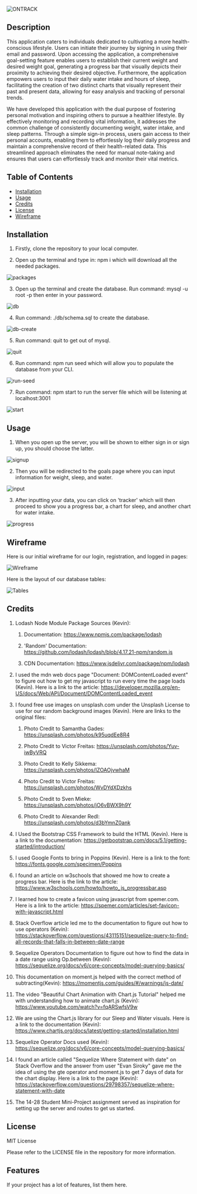 ![ONTRACK](assets/ONTRACK.png)

## Description

This application caters to individuals dedicated to cultivating a more health-conscious lifestyle. Users can initiate their journey by signing in using their email and password. Upon accessing the application, a comprehensive goal-setting feature enables users to establish their current weight and desired weight goal, generating a progress bar that visually depicts their proximity to achieving their desired objective. Furthermore, the application empowers users to input their daily water intake and hours of sleep, facilitating the creation of two distinct charts that visually represent their past and present data, allowing for easy analysis and tracking of personal trends.

We have developed this application with the dual purpose of fostering personal motivation and inspiring others to pursue a healthier lifestyle. By effectively monitoring and recording vital information, it addresses the common challenge of consistently documenting weight, water intake, and sleep patterns. Through a simple sign-in process, users gain access to their personal accounts, enabling them to effortlessly log their daily progress and maintain a comprehensive record of their health-related data. This streamlined approach eliminates the need for manual note-taking and ensures that users can effortlessly track and monitor their vital metrics.

## Table of Contents

- [Installation](#installation)
- [Usage](#usage)
- [Credits](#credits)
- [License](#license)
- [Wireframe](#wireframe)


## Installation

1. Firstly, clone the repository to your local computer.

2. Open up the terminal and type in: npm i which will download all the needed packages.

![packages](assets/zero.png)

3. Open up the terminal and create the database. Run command: mysql -u root -p then enter in your password.

![db](assets/first.png)

4. Run command: ./db/schema.sql to create the database.

![db-create](assets/second.png)

5. Run command: quit to get out of mysql.

![quit](assets/third.png)

6. Run command: npm run seed which will allow you to populate the database from your CLI.

![run-seed](assets/fourth.png)

7. Run command: npm start to run the server file which will be listening at localhost:3001 

![start](assets/fifth.png)

## Usage

1. When you open up the server, you will be shown to either sign in or sign up, you should choose the latter.

![signup](assets/signup.png)

2. Then you will be redirected to the goals page where you can input information for weight, sleep, and water.

![input](assets/add-input.png)

3. After inputting your data, you can click on 'tracker' which will then proceed to show you a progress bar, a chart for sleep, and another chart for water intake. 

![progress](assets/progress.png)

## Wireframe

Here is our initial wireframe for our login, registration, and logged in pages:

![Wireframe](assets/wireframe.jpg)

Here is the layout of our database tables:

![Tables](assets/tables.jpg)


## Credits

1. Lodash Node Module Package Sources (Kevin):

    1. Documentation: https://www.npmjs.com/package/lodash

    2. 'Random' Documentation: https://github.com/lodash/lodash/blob/4.17.21-npm/random.js 

    3. CDN Documentation: https://www.jsdelivr.com/package/npm/lodash 


2. I used the mdn web docs page "Document: DOMContentLoaded event" to figure out how to get my javascript to run every time the page loads (Kevin).  Here is a link to the article: https://developer.mozilla.org/en-US/docs/Web/API/Document/DOMContentLoaded_event 


3. I found free use images on unsplash.com under the Unsplash License to use for our random background images (Kevin).  Here are links to the original files:

      1. Photo Credit to Samantha Gades: https://unsplash.com/photos/k95uqdEe8R4 
      
      2. Photo Credit to Victor Freitas: https://unsplash.com/photos/Yuv-iwByVRQ

      3. Photo Credit to Kelly Sikkema: https://unsplash.com/photos/IZOAOjvwhaM 

      4. Photo Credit to Victor Freitas: https://unsplash.com/photos/WvDYdXDzkhs

      5. Photo Credit to Sven Mieke: https://unsplash.com/photos/jO6vBWX9h9Y

      6. Photo Credit to Alexander Redl: https://unsplash.com/photos/d3bYmnZ0ank


4. I Used the Bootstrap CSS Framework to build the HTML (Kevin).  Here is a link to the documentation: https://getbootstrap.com/docs/5.1/getting-started/introduction/ 


5. I used Google Fonts to bring in Poppins (Kevin).  Here is a link to the font: https://fonts.google.com/specimen/Poppins 


6. I found an article on w3schools that showed me how to create a progress bar.  Here is the link to the article: https://www.w3schools.com/howto/howto_js_progressbar.asp

7. I learned how to create a favicon using javascript from spemer.com.  Here is a link to the article: https://spemer.com/articles/set-favicon-with-javascript.html 

8. Stack Overflow article led me to the documentation to figure out how to use operators (Kevin): https://stackoverflow.com/questions/43115151/sequelize-query-to-find-all-records-that-falls-in-between-date-range 

9. Sequelize Operators Documentation to figure out how to find the data in a date range using Op.between (Kevin): https://sequelize.org/docs/v6/core-concepts/model-querying-basics/ 

10. This documentation on moment.js helped with the correct method of subtracting(Kevin): https://momentjs.com/guides/#/warnings/js-date/

11. The video "Beautiful Chart Animation with Chart.js Tutorial" helped me with understanding how to animate chart.js (Kevin): https://www.youtube.com/watch?v=fqARSwfsV9w

12. We are using the Chart.js library for our Sleep and Water visuals.  Here is a link to the documentation (Kevin): https://www.chartjs.org/docs/latest/getting-started/installation.html 

13. Sequelize Operator Docs used (Kevin): https://sequelize.org/docs/v6/core-concepts/model-querying-basics/ 

14. I found an article called "Sequelize Where Statement with date" on Stack Overflow and the answer from user "Evan Siroky" gave me the idea of using the gte operator and moment.js to get 7 days of data for the chart display.  Here is a link to the page (Kevin): https://stackoverflow.com/questions/29798357/sequelize-where-statement-with-date

15. The 14-28 Student Mini-Project assignment served as inspiration for setting up the server and routes to get us started.


## License

MIT License

Please refer to the LICENSE file in the repository for more information.


## Features

If your project has a lot of features, list them here.

